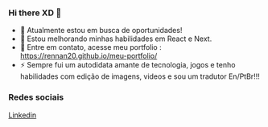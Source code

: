 ### Hi there XD 👋



- 🔭 Atualmente estou em busca de oportunidades!
- 🌱 Estou melhorando minhas habilidades em React e Next.
- 💬 Entre em contato, acesse meu portfolio : https://rennan20.github.io/meu-portfolio/
- ⚡ Sempre fui um autodidata amante de tecnologia, jogos e tenho habilidades com edição de imagens, videos e sou um tradutor En/PtBr!!!

### Redes sociais
[Linkedin](https://www.linkedin.com/in/rennan-silva-47831a186/)
